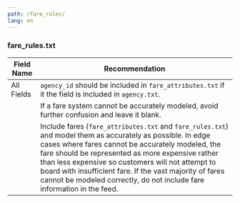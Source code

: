 ```yaml
---
path: /fare_rules/
lang: en
---
```

### fare_rules.txt

| Field Name | Recommendation |
| --- | --- |
| All Fields | `agency_id` should be included in `fare_attributes.txt` if it the field is included in `agency.txt`. |
| | If a fare system cannot be accurately modeled, avoid further confusion and leave it blank. |
| | Include fares (`fare_attributes.txt` and `fare_rules.txt`) and model them as accurately as possible. In edge cases where fares cannot be accurately modeled, the fare should be represented as more expensive rather than less expensive so customers will not attempt to board with insufficient fare. If the vast majority of fares cannot be modeled correctly, do not include fare information in the feed. |
